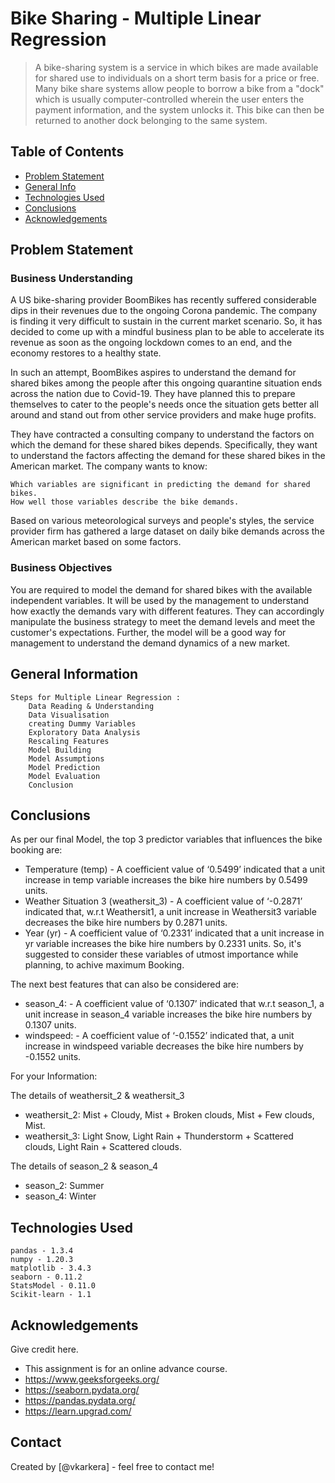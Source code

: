 # Bike Sharing - Multiple Linear Regression
> A bike-sharing system is a service in which bikes are made available for shared use to individuals on a short term basis for a price or free. Many bike share systems  allow people to borrow a bike from a "dock" which is usually computer-controlled wherein the user enters the payment information, and the system unlocks it. This bike can then be returned to another dock belonging to the same system.


## Table of Contents
* [Problem Statement](#problem-statement)
* [General Info](#general-information)
* [Technologies Used](#technologies-used)
* [Conclusions](#conclusions)
* [Acknowledgements](#acknowledgements)

<!-- You can include any other section that is pertinent to your problem -->

## Problem Statement
### Business Understanding
A US bike-sharing provider BoomBikes has recently suffered considerable dips in their revenues due to the ongoing Corona pandemic. The company is finding it very difficult to sustain in the current market scenario. So, it has decided to come up with a mindful business plan to be able to accelerate its revenue as soon as the ongoing lockdown comes to an end, and the economy restores to a healthy state. 

In such an attempt, BoomBikes aspires to understand the demand for shared bikes among the people after this ongoing quarantine situation ends across the nation due to Covid-19. They have planned this to prepare themselves to cater to the people's needs once the situation gets better all around and stand out from other service providers and make huge profits.

They have contracted a consulting company to understand the factors on which the demand for these shared bikes depends. Specifically, they want to understand the factors affecting the demand for these shared bikes in the American market. The company wants to know:

    Which variables are significant in predicting the demand for shared bikes.
    How well those variables describe the bike demands.

Based on various meteorological surveys and people's styles, the service provider firm has gathered a large dataset on daily bike demands across the American market based on some factors. 

### Business Objectives
You are required to model the demand for shared bikes with the available independent variables. It will be used by the management to understand how exactly the demands vary with different features. They can accordingly manipulate the business strategy to meet the demand levels and meet the customer's expectations. Further, the model will be a good way for management to understand the demand dynamics of a new market. 

<!-- You don't have to answer all the questions - just the ones relevant to your project. -->

## General Information
    Steps for Multiple Linear Regression :
        Data Reading & Understanding
        Data Visualisation
        creating Dummy Variables
        Exploratory Data Analysis
        Rescaling Features
        Model Building
        Model Assumptions
        Model Prediction
        Model Evaluation
        Conclusion

<!-- You don't have to answer all the questions - just the ones relevant to your project. -->

## Conclusions
As per our final Model, the top 3 predictor variables that influences the bike booking are:

- Temperature (temp) - A coefficient value of ‘0.5499’ indicated that a unit increase in temp variable increases the bike hire numbers by 0.5499 units.
- Weather Situation 3 (weathersit_3) - A coefficient value of ‘-0.2871’ indicated that, w.r.t Weathersit1, a unit increase in Weathersit3 variable decreases the 
  bike hire numbers by 0.2871 units.
- Year (yr) - A coefficient value of ‘0.2331’ indicated that a unit increase in yr variable increases the bike hire numbers by 0.2331 units.
  So, it's suggested to consider these variables of utmost importance while planning, to achive maximum Booking.

The next best features that can also be considered are:

- season_4: - A coefficient value of ‘0.1307’ indicated that w.r.t season_1, a unit increase in season_4 variable increases the bike hire numbers by 0.1307 units.
- windspeed: - A coefficient value of ‘-0.1552’ indicated that, a unit increase in windspeed variable decreases the bike hire numbers by -0.1552 units.

For your Information:

The details of weathersit_2 & weathersit_3
- weathersit_2: Mist + Cloudy, Mist + Broken clouds, Mist + Few clouds, Mist.
- weathersit_3: Light Snow, Light Rain + Thunderstorm + Scattered clouds, Light Rain + Scattered clouds.

The details of season_2 & season_4
- season_2: Summer
- season_4: Winter

<!-- You don't have to answer all the questions - just the ones relevant to your project. -->


## Technologies Used
    pandas - 1.3.4
    numpy - 1.20.3
    matplotlib - 3.4.3
    seaborn - 0.11.2
    StatsModel - 0.11.0
    Scikit-learn - 1.1

<!-- As the libraries versions keep on changing, it is recommended to mention the version of library used in this project -->

## Acknowledgements
Give credit here.
- This assignment is for an online advance course.
- https://www.geeksforgeeks.org/
- https://seaborn.pydata.org/
- https://pandas.pydata.org/
- https://learn.upgrad.com/


## Contact
Created by [@vkarkera] - feel free to contact me!


<!-- Optional -->
<!-- ## License -->
<!-- This project is open source and available under the [... License](). -->

<!-- You don't have to include all sections - just the one's relevant to your project -->